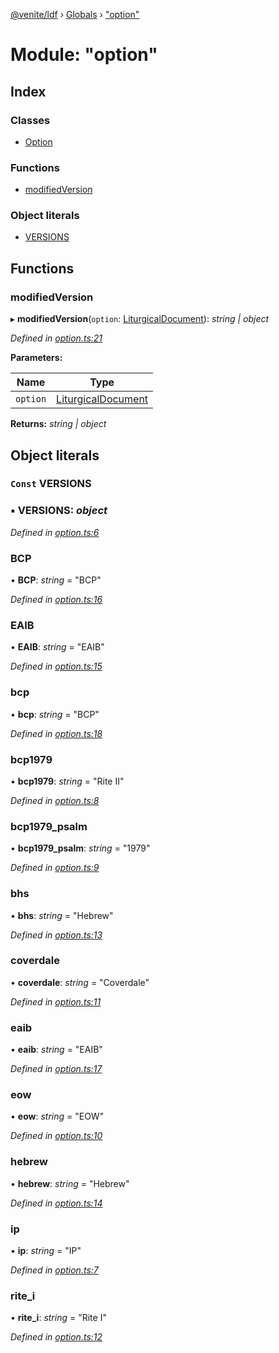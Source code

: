 [@venite/ldf](../README.md) › [Globals](../globals.md) › ["option"](_option_.md)

# Module: "option"

## Index

### Classes

* [Option](../classes/_option_.option.md)

### Functions

* [modifiedVersion](_option_.md#modifiedversion)

### Object literals

* [VERSIONS](_option_.md#const-versions)

## Functions

###  modifiedVersion

▸ **modifiedVersion**(`option`: [LiturgicalDocument](../classes/_liturgical_document_.liturgicaldocument.md)): *string | object*

*Defined in [option.ts:21](https://github.com/gbj/venite/blob/ef51565b/ldf/src/option.ts#L21)*

**Parameters:**

Name | Type |
------ | ------ |
`option` | [LiturgicalDocument](../classes/_liturgical_document_.liturgicaldocument.md) |

**Returns:** *string | object*

## Object literals

### `Const` VERSIONS

### ▪ **VERSIONS**: *object*

*Defined in [option.ts:6](https://github.com/gbj/venite/blob/ef51565b/ldf/src/option.ts#L6)*

###  BCP

• **BCP**: *string* = "BCP"

*Defined in [option.ts:16](https://github.com/gbj/venite/blob/ef51565b/ldf/src/option.ts#L16)*

###  EAIB

• **EAIB**: *string* = "EAIB"

*Defined in [option.ts:15](https://github.com/gbj/venite/blob/ef51565b/ldf/src/option.ts#L15)*

###  bcp

• **bcp**: *string* = "BCP"

*Defined in [option.ts:18](https://github.com/gbj/venite/blob/ef51565b/ldf/src/option.ts#L18)*

###  bcp1979

• **bcp1979**: *string* = "Rite II"

*Defined in [option.ts:8](https://github.com/gbj/venite/blob/ef51565b/ldf/src/option.ts#L8)*

###  bcp1979_psalm

• **bcp1979_psalm**: *string* = "1979"

*Defined in [option.ts:9](https://github.com/gbj/venite/blob/ef51565b/ldf/src/option.ts#L9)*

###  bhs

• **bhs**: *string* = "Hebrew"

*Defined in [option.ts:13](https://github.com/gbj/venite/blob/ef51565b/ldf/src/option.ts#L13)*

###  coverdale

• **coverdale**: *string* = "Coverdale"

*Defined in [option.ts:11](https://github.com/gbj/venite/blob/ef51565b/ldf/src/option.ts#L11)*

###  eaib

• **eaib**: *string* = "EAIB"

*Defined in [option.ts:17](https://github.com/gbj/venite/blob/ef51565b/ldf/src/option.ts#L17)*

###  eow

• **eow**: *string* = "EOW"

*Defined in [option.ts:10](https://github.com/gbj/venite/blob/ef51565b/ldf/src/option.ts#L10)*

###  hebrew

• **hebrew**: *string* = "Hebrew"

*Defined in [option.ts:14](https://github.com/gbj/venite/blob/ef51565b/ldf/src/option.ts#L14)*

###  ip

• **ip**: *string* = "IP"

*Defined in [option.ts:7](https://github.com/gbj/venite/blob/ef51565b/ldf/src/option.ts#L7)*

###  rite_i

• **rite_i**: *string* = "Rite I"

*Defined in [option.ts:12](https://github.com/gbj/venite/blob/ef51565b/ldf/src/option.ts#L12)*
